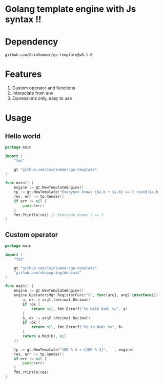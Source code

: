 # Golang template engine with Js syntax !!

# Dependency
```
github.com/CoinSummer/go-template@v0.1.0
```
# Features
1. Custom operator and functions
2. Interpolate from env
3. Expressions only, easy to use

# Usage

## Hello world
```go
package main

import (
	"fmt"

	gt "github.com/CoinSummer/go-template"
)

func main() {
	engine := gt.NewTemplateEngine()
	tp := gt.NewTemplate("Everyone knows {$a.b + $a.b} == { round($a.b + $a.b, 1)}", `{"a": {"b": 1}}`, engine)
	res, err := tp.Render()
	if err != nil {
		panic(err)
	}
	fmt.Println(res) // Everyone knows 2 == 2
}
```

## Custom operator
```go
package main

import (
	"fmt"

	gt "github.com/CoinSummer/go-template"
	"github.com/shopspring/decimal"
)

func main() {
	engine := gt.NewTemplateEngine()
	engine.OperatorsMgr.RegisterFunc("%", func(arg1, arg2 interface{}) (interface{}, error) {
		a, ok := arg1.(decimal.Decimal)
		if !ok {
			return nil, fmt.Errorf("%% with NaN: %v", a)
		}
		b, ok := arg2.(decimal.Decimal)
		if !ok {
			return nil, fmt.Errorf("%% to NaN: %v", b)
		}
		return a.Mod(b), nil
	})

	tp := gt.NewTemplate("100 % 3 = {100 % 3}", ``, engine)
	res, err := tp.Render()
	if err != nil {
		panic(err)
	}
	fmt.Println(res) 
}
```